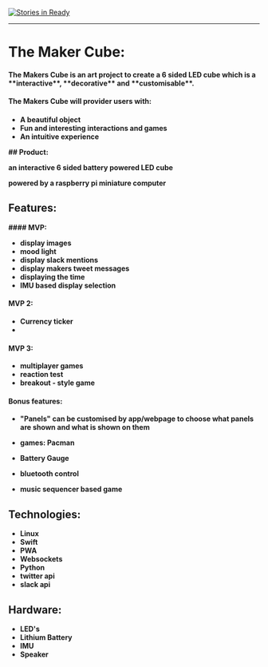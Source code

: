 
[![Stories in Ready](https://badge.waffle.io/sultanhq/maker_cube.svg?label=ready&title=Ready)](http://waffle.io/sultanhq/maker_cube)

___

# The Maker Cube:

<h4>
The Makers Cube is an art project to create a 6 sided LED cube which is a **interactive**, **decorative** and **customisable**.
<h4>

<body>

<div>
The Makers Cube will provider users with:<h4>

* A beautiful object
* Fun and interesting interactions and games
* An intuitive experience

<div>

<p>
## Product:

an interactive 6 sided battery powered LED cube

powered by a raspberry pi miniature computer
</p>

## Features:

#### MVP:
* display images
* mood light
* display slack mentions
* display makers tweet messages
* displaying the time
* IMU based display selection

#### MVP 2:
* Currency ticker
*


#### MVP 3:
* multiplayer games
 * reaction test
 * breakout - style game

#### Bonus features:
* "Panels" can be customised by app/webpage to choose what panels are shown and what is shown on them
* games: Pacman

* Battery Gauge
* bluetooth control
* music sequencer based game

## Technologies:
* Linux
* Swift
* PWA
* Websockets
* Python
* twitter api
* slack api

## Hardware:
* LED's
* Lithium Battery
* IMU
* Speaker

</body>
